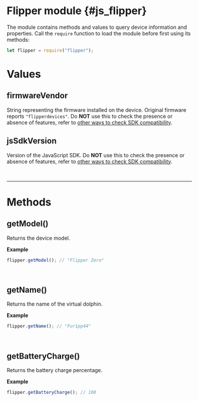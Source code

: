# Flipper module {#js_flipper}

The module contains methods and values to query device information and properties. Call the `require` function to load the module before first using its methods:

```js
let flipper = require("flipper");
```

# Values

## firmwareVendor
String representing the firmware installed on the device.
Original firmware reports `"flipperdevices"`.
Do **NOT** use this to check the presence or absence of features, refer to [other ways to check SDK compatibility](#js_builtin_sdk_compatibility).

## jsSdkVersion
Version of the JavaScript SDK.
Do **NOT** use this to check the presence or absence of features, refer to [other ways to check SDK compatibility](#js_builtin_sdk_compatibility).

<br>

---

# Methods

## getModel()
Returns the device model.

**Example**
```js
flipper.getModel(); // "Flipper Zero"
```

<br>

## getName()
Returns the name of the virtual dolphin.

**Example**
```js
flipper.getName(); // "Fur1pp44"
```

<br>

## getBatteryCharge()
Returns the battery charge percentage.

**Example**
```js
flipper.getBatteryCharge(); // 100
```
